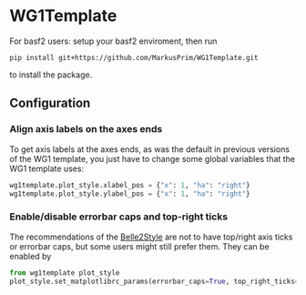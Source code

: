 # WG1Template

For basf2 users:
setup your basf2 enviroment, then run

`pip install git+https://github.com/MarkusPrim/WG1Template.git`

to install the package.



## Configuration

### Align axis labels on the axes ends

To get axis labels at the axes ends, as was the default in previous versions of the WG1 template, you just
have to change some global variables that the WG1 template uses:

```python
wg1template.plot_style.xlabel_pos = {"x": 1, "ha": "right"}
wg1template.plot_style.ylabel_pos = {"x": 1, "ha": "right"}
```

### Enable/disable errorbar caps and top-right ticks

The recommendations of the [Belle2Style](https://stash.desy.de/projects/B2D/repos/belle2style) are not to have
top/right axis ticks or errorbar caps, but some users might still prefer them. They can be enabled by

```python
from wg1template plot_style
plot_style.set_matplotlibrc_params(errorbar_caps=True, top_right_ticks=True)
```
